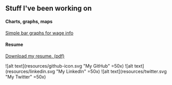 ## Stuff I've been working on

#### Charts, graphs, maps
[Simple bar graphs for wage info](https://www.caymancompass.com/2019/06/24/wage-survey-shows-caymanians-earn-more-than-expat-workers/)

#### Resume
[Download my resume. (pdf)](https://github.com/patrickbrendel/patrickbrendel.github.io/blob/master/Patrick%20Brendel%20Resume%20June%202019.pdf)

![alt text](resources/github-icon.svg "My GitHub" =50x) ![alt text](resources/linkedin.svg "My LinkedIn" =50x) ![alt text](resources/twitter.svg "My Twitter" =50x)

<!---
Disclosure: Github, LinkedIn and Twitter logos downloaded from www.svgporn.com 
-->

